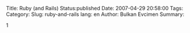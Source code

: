 Title: Ruby (and Rails)
Status:published
Date: 2007-04-29 20:58:00
Tags: 
Category: 
Slug: ruby-and-rails
lang: en
Author: Bulkan Evcimen
Summary: 

1